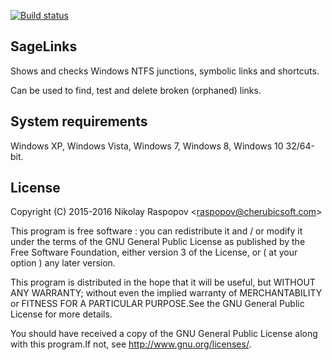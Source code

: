 [![Build status](https://ci.appveyor.com/api/projects/status/xetag3g94r0rqk7m?svg=true)](https://ci.appveyor.com/project/raspopov/sagelinks)

 SageLinks
---------------------

Shows and checks Windows NTFS junctions, symbolic links and shortcuts.

Can be used to find, test and delete broken (orphaned) links.

 System requirements
---------------------

Windows XP, Windows Vista, Windows 7, Windows 8, Windows 10 32/64-bit.

 License
------------

Copyright (C) 2015-2016 Nikolay Raspopov <<raspopov@cherubicsoft.com>>
    
This program is free software : you can redistribute it and / or modify
it under the terms of the GNU General Public License as published by
the Free Software Foundation, either version 3 of the License, or
( at your option ) any later version.
    
This program is distributed in the hope that it will be useful,
but WITHOUT ANY WARRANTY; without even the implied warranty of
MERCHANTABILITY or FITNESS FOR A PARTICULAR PURPOSE.See the
GNU General Public License for more details.
    
You should have received a copy of the GNU General Public License
along with this program.If not, see <http://www.gnu.org/licenses/>.
